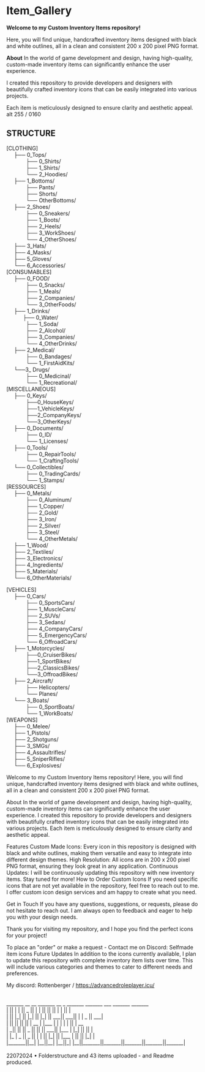 # Item_Gallery
**Welcome to my Custom Inventory Items repository!** 

Here, you will find unique, handcrafted inventory items designed with black and white outlines, all in a clean and consistent 200 x 200 pixel PNG format.

**About** 
In the world of game development and design, having high-quality, custom-made inventory items can significantly enhance the user experience. 

I created this repository to provide developers and designers with beautifully crafted inventory icons that can be easily integrated into various projects. 

Each item is meticulously designed to ensure clarity and aesthetic appeal.
&nbsp;
alt 255 / 0160
        
## STRUCTURE
 
[CLOTHING]   
     ├── 0_Tops/  
             ├── 0_Shirts/  
             ├── 1_Shirts/  
             └── 2_Hoodies/    
     ├── 1_Bottoms/    
             ├── Pants/    
             ├── Shorts/    
             └── OtherBottoms/    
     ├── 2_Shoes/  
             ├── 0_Sneakers/  
             ├── 1_Boots/  
             ├── 2_Heels/  
             ├── 3_WorkShoes/  
             └── 4_OtherShoes/  
     ├── 3_Hats/  
     ├── 4_Masks/  
     ├── 5_Gloves/  
     └── 6_Accessories/  
[CONSUMABLES]  
     ├── 0_FOOD/  
             ├── 0_Snacks/  
             ├── 1_Meals/  
             ├── 2_Companies/  
             └── 3_OtherFoods/  
     ├── 1_Drinks/  
             ├── 0_Water/  
             ├── 1_Soda/  
             ├── 2_Alcohol/  
             ├── 3_Companies/  
             └── 4_OtherDrinks/  
     ├── 2_Medical/  
             ├── 0_Bandages/  
             └── 1_FirstAidKits/  
     └──3_ Drugs/  
             ├── 0_Medicinal/  
             └── 1_Recreational/  
[MISCELLANEOUS]    
     ├── 0_Keys/  
             ├──0_HouseKeys/  
             ├──1_VehicleKeys/  
             ├──2_CompanyKeys/  
             └──3_OtherKeys/  
     ├── 0_Documents/  
             ├── 0_ID/  
             └── 1_Licenses/  
     ├── 0_Tools/  
             ├── 0_RepairTools/  
             └── 1_CraftingTools/  
     └── 0_Collectibles/  
             ├── 0_TradingCards/  
             └── 1_Stamps/  
[RESSOURCES]  
     ├── 0_Metals/   
             ├── 0_Aluminum/  
             ├── 1_Copper/  
             ├── 2_Gold/  
             ├── 3_Iron/  
             ├── 2_Silver/  
             ├── 3_Steel/  
             └── 4_OtherMetals/  
     ├── 1_Wood/  
     ├── 2_Textiles/  
     ├── 3_Electronics/  
     ├── 4_Ingredients/  
     ├── 5_Materials/  
     └── 6_OtherMaterials/  

[VEHICLES]  
     ├── 0_Cars/  
             ├── 0_SportsCars/  
             ├── 1_MuscleCars/  
             ├── 2_SUVs/  
             ├── 3_Sedans/  
             ├── 4_CompanyCars/  
             ├── 5_EmergencyCars/  
             └── 6_OffroadCars/  
     ├── 1_Motorcycles/  
             ├──0_CruiserBikes/  
             ├──1_SportBikes/  
             ├──2_ClassicsBikes/  
             └──3_OffroadBikes/  
     ├── 2_Aircraft/  
             ├── Helicopters/  
             └── Planes/  
     └── 3_Boats/  
             ├── 0_SportBoats/  
             └── 1_WorkBoats/  
[WEAPONS]  
     ├── 0_Melee/  
     ├── 1_Pistols/  
     ├── 2_Shotguns/  
     ├── 3_SMGs/  
     ├── 4_Assaultrifles/  
     ├── 5_SniperRifles/  
     └── 6_Explosives/  

Welcome to my Custom Inventory Items repository! Here, you will find unique, handcrafted inventory items designed with black and white outlines, all in a clean and consistent 200 x 200 pixel PNG format.

About 
In the world of game development and design, having high-quality, custom-made inventory items can significantly enhance the user experience. I created this repository to provide developers and designers with beautifully crafted inventory icons that can be easily integrated into various projects. Each item is meticulously designed to ensure clarity and aesthetic appeal.

Features Custom Made Icons: Every icon in this repository is designed with black and white outlines, making them versatile and easy to integrate into different design themes. High Resolution: All icons are in 200 x 200 pixel PNG format, ensuring they look great in any application. Continuous Updates: I will be continuously updating this repository with new inventory items. Stay tuned for more! How to Order Custom Icons If you need specific icons that are not yet available in the repository, feel free to reach out to me. I offer custom icon design services and am happy to create what you need.

Get in Touch If you have any questions, suggestions, or requests, please do not hesitate to reach out. I am always open to feedback and eager to help you with your design needs.

Thank you for visiting my repository, and I hope you find the perfect icons for your project!

To place an "order" or make a request - Contact me on Discord: 
Selfmade item icons Future Updates In addition to the icons currently available, I plan to update this repository with complete inventory item lists over time. 
This will include various categories and themes to cater to different needs and preferences.

My discord: Rottenberger / https://advancedroleplayer.icu/

<br>
 _______  __   __  _______  __    _  _______  _______  ___      _______  _______ <br>
|       ||  | |  ||   _   ||  |  | ||       ||       ||   |    |       ||       |<br>
|       ||  |_|  ||  |_|  ||   |_| ||    ___||    ___||   |    |   _   ||    ___|<br>
|       ||       ||       ||       ||   | __ |   |___ |   |    |  | |  ||   | __ <br>
|      _||       ||       ||  _    ||   ||  ||    ___||   |___ |  |_|  ||   ||  |<br>
|     |_ |   _   ||   _   || | |   ||   |_| ||   |___ |       ||       ||   |_| |<br>
|_______||__| |__||__| |__||_|  |__||_______||_______||_______||_______||_______|<br>
<br>
22072024 • Folderstructure and 43 items uploaded - and Readme produced.
